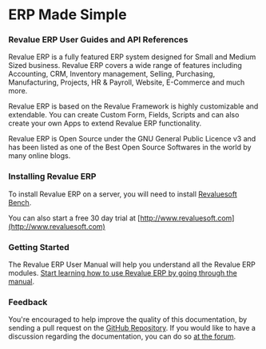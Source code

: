 # ERP Made Simple

### Revalue ERP User Guides and API References

Revalue ERP is a fully featured ERP system designed for Small and Medium Sized
business. Revalue ERP covers a wide range of features including Accounting, CRM,
Inventory management, Selling, Purchasing, Manufacturing, Projects, HR &
Payroll, Website, E-Commerce and much more.

Revalue ERP is based on the Revalue Framework is highly customizable and extendable.
You can create Custom Form, Fields, Scripts and can also create your own Apps
to extend Revalue ERP functionality.

Revalue ERP is Open Source under the GNU General Public Licence v3 and has been
listed as one of the Best Open Source Softwares in the world by many online
blogs.

### Installing Revalue ERP

To install Revalue ERP on a server, you will need to install [Revaluesoft Bench](https://github.com/elba7r/platform-v10).

You can also start a free 30 day trial at [http://www.revaluesoft.com](http://www.revaluesoft.com)

### Getting Started

The Revalue ERP User Manual will help you understand all the Revalue ERP modules. [Start learning how to use Revalue ERP by going through the manual](/docs/user/manual).

### Feedback

You're encouraged to help improve the quality of this documentation, by sending a pull request on the [GitHub Repository](https://github.com/elba7r/system-v10). If you would like to have a discussion regarding the documentation, you can do so [at the forum](http://www.revaluesoft.com).
